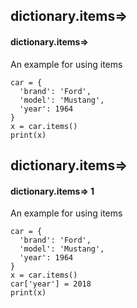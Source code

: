 ## dictionary.items=>
#### dictionary.items=>
An example for using items
```
car = {
  'brand': 'Ford',
  'model': 'Mustang',
  'year': 1964
}
x = car.items()
print(x)
```

## dictionary.items=>
#### dictionary.items=> 1
An example for using items
```
car = {
  'brand': 'Ford',
  'model': 'Mustang',
  'year': 1964
}
x = car.items()
car['year'] = 2018
print(x)
```